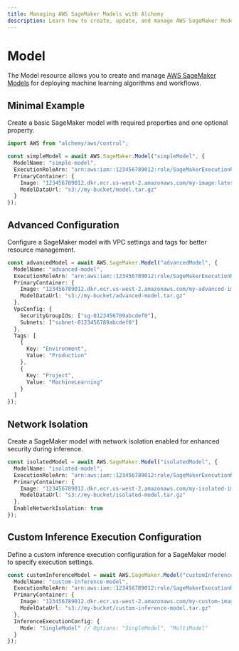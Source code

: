 ```yaml
---
title: Managing AWS SageMaker Models with Alchemy
description: Learn how to create, update, and manage AWS SageMaker Models using Alchemy Cloud Control.
---
```


# Model

The Model resource allows you to create and manage [AWS SageMaker Models](https://docs.aws.amazon.com/sagemaker/latest/userguide/) for deploying machine learning algorithms and workflows.

## Minimal Example

Create a basic SageMaker model with required properties and one optional property.

```ts
import AWS from "alchemy/aws/control";

const simpleModel = await AWS.SageMaker.Model("simpleModel", {
  ModelName: "simple-model",
  ExecutionRoleArn: "arn:aws:iam::123456789012:role/SageMakerExecutionRole",
  PrimaryContainer: {
    Image: "123456789012.dkr.ecr.us-west-2.amazonaws.com/my-image:latest",
    ModelDataUrl: "s3://my-bucket/model.tar.gz"
  }
});
```

## Advanced Configuration

Configure a SageMaker model with VPC settings and tags for better resource management.

```ts
const advancedModel = await AWS.SageMaker.Model("advancedModel", {
  ModelName: "advanced-model",
  ExecutionRoleArn: "arn:aws:iam::123456789012:role/SageMakerExecutionRole",
  PrimaryContainer: {
    Image: "123456789012.dkr.ecr.us-west-2.amazonaws.com/my-advanced-image:latest",
    ModelDataUrl: "s3://my-bucket/advanced-model.tar.gz"
  },
  VpcConfig: {
    SecurityGroupIds: ["sg-0123456789abcdef0"],
    Subnets: ["subnet-0123456789abcdef0"]
  },
  Tags: [
    {
      Key: "Environment",
      Value: "Production"
    },
    {
      Key: "Project",
      Value: "MachineLearning"
    }
  ]
});
```

## Network Isolation

Create a SageMaker model with network isolation enabled for enhanced security during inference.

```ts
const isolatedModel = await AWS.SageMaker.Model("isolatedModel", {
  ModelName: "isolated-model",
  ExecutionRoleArn: "arn:aws:iam::123456789012:role/SageMakerExecutionRole",
  PrimaryContainer: {
    Image: "123456789012.dkr.ecr.us-west-2.amazonaws.com/my-isolated-image:latest",
    ModelDataUrl: "s3://my-bucket/isolated-model.tar.gz"
  },
  EnableNetworkIsolation: true
});
```

## Custom Inference Execution Configuration

Define a custom inference execution configuration for a SageMaker model to specify execution settings.

```ts
const customInferenceModel = await AWS.SageMaker.Model("customInferenceModel", {
  ModelName: "custom-inference-model",
  ExecutionRoleArn: "arn:aws:iam::123456789012:role/SageMakerExecutionRole",
  PrimaryContainer: {
    Image: "123456789012.dkr.ecr.us-west-2.amazonaws.com/my-custom-image:latest",
    ModelDataUrl: "s3://my-bucket/custom-inference-model.tar.gz"
  },
  InferenceExecutionConfig: {
    Mode: "SingleModel" // Options: "SingleModel", "MultiModel"
  }
});
```